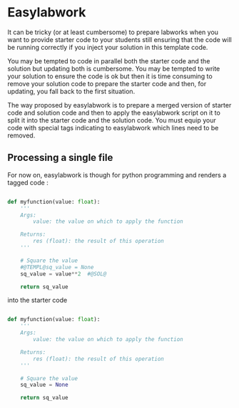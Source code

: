 # Easylabwork

It can be tricky (or at least cumbersome) to prepare labworks when you want to provide starter code to your students still ensuring that the code will be running correctly if you inject your solution in this template code.

You may be tempted to code in parallel both the starter code and the solution but updating both is cumbersome. You may be tempted to write your solution to ensure the code is ok but then it is time consuming to remove your solution code to prepare the starter code and then, for updating, you fall back to the first situation.

The way proposed by easylabwork is to prepare a merged version of starter code and solution code and then to apply the easylabwork script on it to split it into the starter code and the solution code. You must equip your code with special tags indicating to easylabwork which lines need to be removed.

## Processing a single file

For now on, easylabwork is though for python programming and renders a tagged code :

```python

def myfunction(value: float):
    '''
    Args:
        value: the value on which to apply the function

    Returns:
        res (float): the result of this operation
    '''

    # Square the value
    #@TEMPL@sq_value = None
    sq_value = value**2  #@SOL@

    return sq_value
```

into the starter code

```python

def myfunction(value: float):
    '''
    Args:
        value: the value on which to apply the function

    Returns:
        res (float): the result of this operation
    '''

    # Square the value
    sq_value = None

    return sq_value
```
